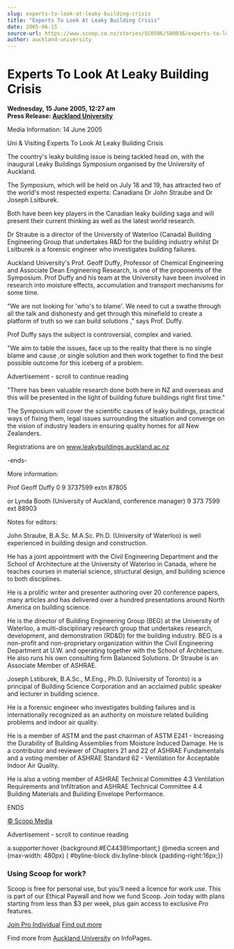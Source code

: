 ```yaml
---
slug: experts-to-look-at-leaky-building-crisis
title: "Experts To Look At Leaky Building Crisis"
date: 2005-06-15
source-url: https://www.scoop.co.nz/stories/SC0506/S00036/experts-to-look-at-leaky-building-crisis.htm
author: auckland-university
---
```

Experts To Look At Leaky Building Crisis
========================================

**Wednesday, 15 June 2005, 12:27 am**  
**Press Release: [Auckland University](https://info.scoop.co.nz/Auckland_University)**

Media Information: 14 June 2005

  
Uni & Visiting Experts To Look At Leaky Building Crisis

The country's leaky building issue is being tackled head on, with the inaugural Leaky Buildings Symposium organised by the University of Auckland.

The Symposium, which will be held on July 18 and 19, has attracted two of the world's most respected experts: Canadians Dr John Straube and Dr Joseph Lsitburek.

Both have been key players in the Canadian leaky building saga and will present their current thinking as well as the latest world research.

Dr Straube is a director of the University of Waterloo (Canada) Building Engineering Group that undertakes R&D for the building industry whilst Dr Lsitburek is a forensic engineer who investigates building failures.

Auckland University's Prof. Geoff Duffy, Professor of Chemical Engineering and Associate Dean Engineering Research, is one of the proponents of the Symposium. Prof Duffy and his team at the University have been involved in research into moisture effects, accumulation and transport mechanisms for some time.

"We are not looking for 'who's to blame'. We need to cut a swathe through all the talk and dishonesty and get through this minefield to create a platform of truth so we can build solutions ," says Prof. Duffy.

Prof Duffy says the subject is controversial, complex and varied.

"We aim to table the issues, face up to the reality that there is no single blame and cause ,or single solution and then work together to find the best possible outcome for this iceberg of a problem.

Advertisement - scroll to continue reading





"There has been valuable research done both here in NZ and overseas and this will be presented in the light of building future buildings right first time."

The Symposium will cover the scientific causes of leaky buildings, practical ways of fixing them, legal issues surrounding the situation and converge on the vision of industry leaders in ensuring quality homes for all New Zealanders.

Registrations are on www.leakybuildings.auckland.ac.nz

\-ends-

More information:

Prof Geoff Duffy 0 9 3737599 extn 87805

or Lynda Booth (University of Auckland, conference manager) 9 373 7599 ext 88903

Notes for editors:

John Straube, B.A.Sc. M.A.Sc. Ph.D. (University of Waterloo) is well experienced in building design and construction.

He has a joint appointment with the Civil Engineering Department and the School of Architecture at the University of Waterloo in Canada, where he teaches courses in material science, structural design, and building science to both disciplines.

He is a prolific writer and presenter authoring over 20 conference papers, many articles and has delivered over a hundred presentations around North America on building science.

He is the director of Building Engineering Group (BEG) at the University of Waterloo, a multi-disciplinary research group that undertakes research, development, and demonstration (RD&D) for the building industry. BEG is a non-profit and non-proprietary organization within the Civil Engineering Department at U.W. and operating together with the School of Architecture. He also runs his own consulting firm Balanced Solutions. Dr Straube is an Associate Member of ASHRAE.

Joseph Lstiburek, B.A.Sc., M.Eng., Ph.D. (University of Toronto) is a principal of Building Science Corporation and an acclaimed public speaker and lecturer in building science.

He is a forensic engineer who investigates building failures and is internationally recognized as an authority on moisture related building problems and indoor air quality.

He is a member of ASTM and the past chairman of ASTM E241 - Increasing the Durability of Building Assemblies from Moisture Induced Damage. He is a contributor and reviewer of Chapters 21 and 22 of ASHRAE Fundamentals and a voting member of ASHRAE Standard 62 - Ventilation for Acceptable Indoor Air Quality.

He is also a voting member of ASHRAE Technical Committee 4.3 Ventilation Requirements and Infiltration and ASHRAE Technical Committee 4.4 Building Materials and Building Envelope Performance.

  
ENDS

[© Scoop Media](http://www.scoop.co.nz/about/terms.html)  

Advertisement - scroll to continue reading



a.supporter:hover {background:#EC4438!important;} @media screen and (max-width: 480px) { #byline-block div.byline-block {padding-right:16px;}}

### Using Scoop for work?

Scoop is free for personal use, but you’ll need a licence for work use. This is part of our Ethical Paywall and how we fund Scoop. Join today with plans starting from less than $3 per week, plus gain access to exclusive _Pro_ features.  
  
[Join Pro Individual](https://pro.scoop.co.nz/Individual/?from=ProIn24) [Find out more](https://pro.scoop.co.nz/using-scoop-for-work/?from=ProIn24)

Find more from [Auckland University](https://info.scoop.co.nz/Auckland_University) on InfoPages.